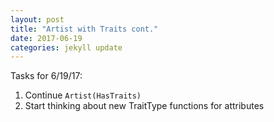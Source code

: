 ```yaml
---
layout: post
title: "Artist with Traits cont."
date: 2017-06-19
categories: jekyll update
---
```


Tasks for 6/19/17:
1. Continue `Artist(HasTraits)`
2. Start thinking about new TraitType functions for attributes
